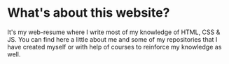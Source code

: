 # What's about this website?

It's my web-resume where I write most of my knowledge of HTML, CSS & JS.
You can find here a little about me and some of my repositories that I have created myself or with help of courses to reinforce my knowledge as well.
